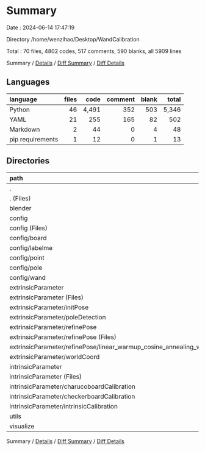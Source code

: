 # Summary

Date : 2024-06-14 17:47:19

Directory /home/wenzihao/Desktop/WandCalibration

Total : 70 files,  4802 codes, 517 comments, 590 blanks, all 5909 lines

Summary / [Details](details.md) / [Diff Summary](diff.md) / [Diff Details](diff-details.md)

## Languages
| language | files | code | comment | blank | total |
| :--- | ---: | ---: | ---: | ---: | ---: |
| Python | 46 | 4,491 | 352 | 503 | 5,346 |
| YAML | 21 | 255 | 165 | 82 | 502 |
| Markdown | 2 | 44 | 0 | 4 | 48 |
| pip requirements | 1 | 12 | 0 | 1 | 13 |

## Directories
| path | files | code | comment | blank | total |
| :--- | ---: | ---: | ---: | ---: | ---: |
| . | 70 | 4,802 | 517 | 590 | 5,909 |
| . (Files) | 4 | 267 | 2 | 12 | 281 |
| blender | 1 | 12 | 1 | 10 | 23 |
| config | 21 | 255 | 165 | 82 | 502 |
| config (Files) | 6 | 161 | 86 | 63 | 310 |
| config/board | 3 | 12 | 36 | 9 | 57 |
| config/labelme | 1 | 6 | 2 | 0 | 8 |
| config/point | 2 | 12 | 3 | 0 | 15 |
| config/pole | 4 | 15 | 7 | 2 | 24 |
| config/wand | 5 | 49 | 31 | 8 | 88 |
| extrinsicParameter | 28 | 3,394 | 287 | 384 | 4,065 |
| extrinsicParameter (Files) | 1 | 0 | 0 | 1 | 1 |
| extrinsicParameter/initPose | 4 | 251 | 12 | 27 | 290 |
| extrinsicParameter/poleDetection | 5 | 689 | 55 | 44 | 788 |
| extrinsicParameter/refinePose | 8 | 1,466 | 99 | 216 | 1,781 |
| extrinsicParameter/refinePose (Files) | 6 | 1,223 | 95 | 173 | 1,491 |
| extrinsicParameter/refinePose/linear_warmup_cosine_annealing_warm_restarts_weight_decay | 2 | 243 | 4 | 43 | 290 |
| extrinsicParameter/worldCoord | 10 | 988 | 121 | 96 | 1,205 |
| intrinsicParameter | 6 | 365 | 46 | 44 | 455 |
| intrinsicParameter (Files) | 1 | 0 | 0 | 1 | 1 |
| intrinsicParameter/charucoboardCalibration | 2 | 159 | 13 | 14 | 186 |
| intrinsicParameter/checkerboardCalibration | 2 | 140 | 23 | 23 | 186 |
| intrinsicParameter/intrinsicCalibration | 1 | 66 | 10 | 6 | 82 |
| utils | 4 | 151 | 11 | 23 | 185 |
| visualize | 6 | 358 | 5 | 35 | 398 |

Summary / [Details](details.md) / [Diff Summary](diff.md) / [Diff Details](diff-details.md)
